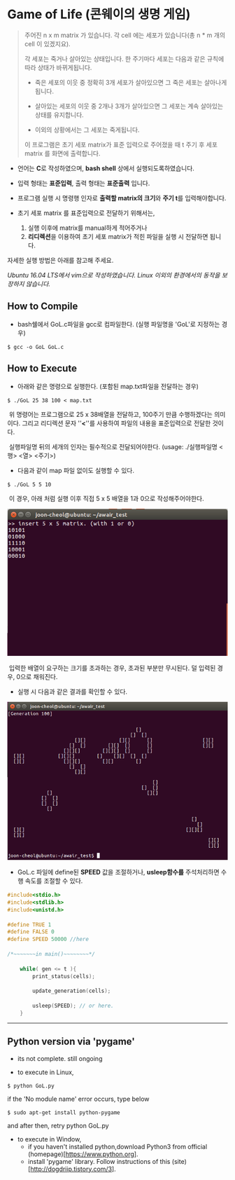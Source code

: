 # Game of Life (콘웨이의 생명 게임)

> 주어진 n x m matrix 가 있습니다. 각 cell 에는 세포가 있습니다(총 n * m 개의 cell 이 있겠지요). 
>
> 각 세포는 죽거나 살아있는 상태입니다. 한 주기마다 세포는 다음과 같은 규칙에 따라 상태가 바뀌게됩니다.
>
> - 죽은 세포의 이웃 중 정확히 3개 세포가 살아있으면 그 죽은 세포는 살아나게 됩니다.
>
> - 살아있는 세포의 이웃 중 2개나 3개가 살아있으면 그 세포는 계속 살아있는 상태를 유지합니다.
>
> - 이외의 상황에서는 그 세포는 죽게됩니다.
>
> 이 프로그램은 초기 세포 matrix가 표준 입력으로 주어졌을 때 t 주기 후 세포 matrix 를 화면에 출력합니다.




- 언어는 **C**로 작성하였으며, **bash shell** 상에서 실행되도록하였습니다.

- 입력 형태는 **표준입력**, 출력 형태는 **표준출력** 입니다.

- 프로그램 실행 시 명령행 인자로 **출력할 matrix의 크기**와 **주기 t**를 입력해야합니다.

- 초기 세포 matrix 를 표준입력으로 전달하기 위해서는,

	1. 실행 이후에 matrix를 manual하게 적어주거나
	2. **리디렉션**을 이용하여 초기 세포 matrix가 적힌 파일을 실행 시 전달하면 됩니다. 



자세한 실행 방법은 아래를 참고해 주세요.

*Ubuntu 16.04 LTS에서 vim으로 작성하였습니다. Linux 이외의 환경에서의 동작을 보장하지 않습니다.*



## How to Compile

- bash쉘에서 GoL.c파일을 gcc로 컴파일한다. (실행 파일명을 'GoL'로 지정하는 경우)

```
$ gcc -o GoL GoL.c
```



## How to Execute

- 아래와 같은 명령으로 실행한다. (포함된 map.txt파일을 전달하는 경우)

```
$ ./GoL 25 38 100 < map.txt
```

​	위 명령어는 프로그램으로 25 x 38배열을 전달하고, 100주기 만큼 수행하겠다는 의미이다.
	그리고 리디렉션 문자 ''**<**''를 사용하여 파일의 내용을 표준입력으로 전달한 것이다.

​	실행파일명 뒤의 세개의 인자는 필수적으로 전달되어야한다. (usage:  ./실행파일명 <행> <열> <주기>) 



- 다음과 같이 map 파일 없이도 실행할 수 있다.

```
$ ./GoL 5 5 10
```

​	이 경우, 아래 처럼 실행 이후 직접 5 x 5 배열을 1과 0으로 작성해주어야한다.

![image1](./images/image1.png)

​	입력한 배열이 요구하는 크기를 초과하는 경우, 초과된 부분만 무시된다. 덜 입력된 경우, 0으로 채워진다.



- 실행 시 다음과 같은 결과를 확인할 수 있다.

![image2](./images/image2.png)

- GoL.c 파일에 define된 **SPEED** 값을 조절하거나, **usleep함수를** 주석처리하면 수행 속도를 조절할 수 있다.

```c
#include<stdio.h>
#include<stdlib.h>
#include<unistd.h>

#define TRUE 1
#define FALSE 0
#define SPEED 50000 //here

/*~~~~~~~in main()~~~~~~~~*/

	while( gen <= t ){
		print_status(cells);
		
		update_generation(cells);
		
		usleep(SPEED); // or here. 
	}

```
---
## Python version via 'pygame'

- its not complete. still ongoing

- to execute in Linux, 
```
$ python GoL.py
```

if the 'No module name' error occurs, type below

```
$ sudo apt-get install python-pygame
```
and after then, retry python GoL.py

- to execute in Window,
	- if you haven't installed python,download Python3 from official (homepage)[https://www.python.org].
	- install 'pygame' library. Follow instructions of this (site)[http://dogdriip.tistory.com/3].
